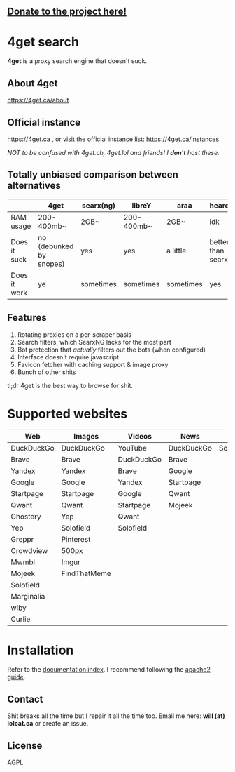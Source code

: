 ## <a href="https://4get.ca/donate">Donate to the project here!</a>

# 4get search
**4get** is a proxy search engine that doesn't suck.

## About 4get
https://4get.ca/about

## Official instance
https://4get.ca , or visit the official instance list: https://4get.ca/instances

_NOT to be confused with 4get.ch, 4get.lol and friends! I **don't** host these._

## Totally unbiased comparison between alternatives

|                            | 4get                    | searx(ng) | libreY      | araa      | hearch.co         |
|----------------------------|-------------------------|-----------|-------------|-----------|-------------------|
| RAM usage                  | 200-400mb~              | 2GB~      | 200-400mb~  | 2GB~      | idk               |
| Does it suck               | no (debunked by snopes) | yes       | yes         | a little  | better than searx |
| Does it work               | ye                      | sometimes | sometimes   | sometimes | yes               |

## Features
1. Rotating proxies on a per-scraper basis
2. Search filters, which SearxNG lacks for the most part
3. Bot protection that *actually* filters out the bots (when configured)
4. Interface doesn't require javascript
5. Favicon fetcher with caching support & image proxy
6. Bunch of other shits

tl;dr 4get is the best way to browse for shit.

# Supported websites

| Web        | Images       | Videos     | News       | Music      | Autocompleter |
|------------|--------------|------------|------------|------------|---------------|
| DuckDuckGo | DuckDuckGo   | YouTube    | DuckDuckGo | Soundcloud | Brave         |
| Brave      | Brave        | DuckDuckGo | Brave      |            | DuckDuckGo    |
| Yandex     | Yandex       | Brave      | Google     |            | Yandex        |
| Google     | Google       | Yandex     | Startpage  |            | Google        |
| Startpage  | Startpage    | Google     | Qwant      |            | Startpage     |
| Qwant      | Qwant        | Startpage  | Mojeek     |            | Kagi          |
| Ghostery   | Yep          | Qwant      |            |            | Qwant         |
| Yep        | Solofield    | Solofield  |            |            | Ghostery      |
| Greppr     | Pinterest    |            |            |            | Yep           |
| Crowdview  | 500px        |            |            |            | Marginalia    |
| Mwmbl      | Imgur        |            |            |            | YouTube       |
| Mojeek     | FindThatMeme |            |            |            | Soundcloud    |
| Solofield  |              |            |            |            |               |
| Marginalia |              |            |            |            |               |
| wiby       |              |            |            |            |               |
| Curlie     |              |            |            |            |               |

# Installation
Refer to the <a href="https://git.lolcat.ca/lolcat/4get/src/branch/master/docs/">documentation index</a>. I recommend following the <a href="https://git.lolcat.ca/lolcat/4get/src/branch/master/docs/apache2.md">apache2 guide</a>.

## Contact
Shit breaks all the time but I repair it all the time too. Email me here: <b>will (at) lolcat.ca</b> or create an issue.

## License
AGPL
